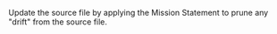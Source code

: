 Update the source file by applying the Mission Statement to prune any "drift" from the source file.
